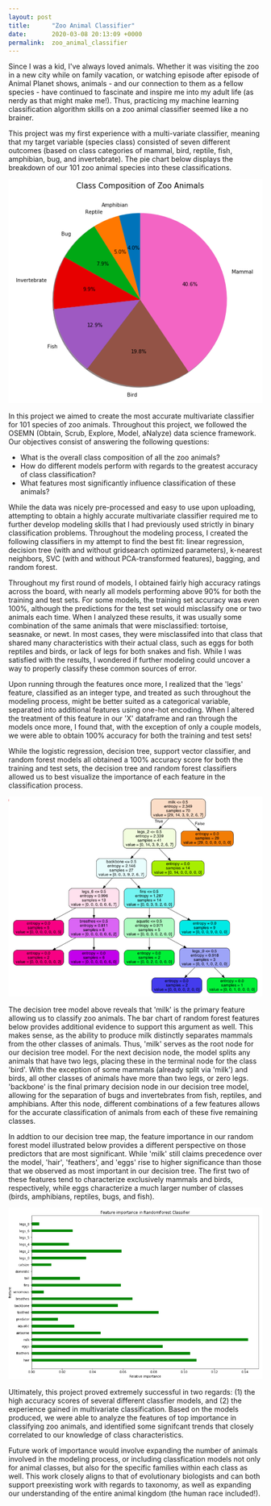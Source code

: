 ```yaml
---
layout: post
title:      "Zoo Animal Classifier"
date:       2020-03-08 20:13:09 +0000
permalink:  zoo_animal_classifier
---
```



Since I was a kid, I've always loved animals. Whether it was visiting the zoo in a new city while on family vacation, or watching episode after episode of Animal Planet shows, animals - and our connection to them as a fellow species - have continued to fascinate and inspire me into my adult life (as nerdy as that might make me!). Thus, practicing my machine learning classification algorithm skills on a zoo animal classifier seemed like a no brainer.

This project was my first experience with a multi-variate classifier, meaning that my target variable (species class) consisted of seven different outcomes (based on class categories of mammal, bird, reptile, fish, amphibian, bug, and invertebrate). The pie chart below displays the breakdown of our 101 zoo animal species into these classifications.

![](https://github.com/huntersapienza/Zoo-Animal-Classifier/blob/master/Images/class_composition.png?raw=truehttp://)

In this project we aimed to create the most accurate multivariate classifier for 101 species of zoo animals. Throughout this project, we followed  the OSEMN (Obtain, Scrub, Explore, Model, aNalyze) data science framework. Our objectives consist of answering the following questions:

- What is the overall class composition of all the zoo animals?
- How do different models perform with regards to the greatest accuracy of class classification?
- What features most significantly influence classification of these animals?

While the data was nicely pre-processed and easy to use upon uploading, attempting to obtain a highly accurate multivariate classifier required me to further develop modeling skills that I had previously used strictly in binary classification problems. Throughout the modeling process, I created the following classifiers in my attempt to find the best fit: linear regression, decision tree (with and without gridsearch optimized parameters), k-nearest neighbors, SVC (with and without PCA-transformed features), bagging, and random forest.

Throughout my first round of models, I obtained fairly high accuracy ratings across the board, with nearly all models performing above 90% for both the training and test sets. For some models, the training set accuracy was even 100%, although the predictions for the test set would misclassify one or two animals each time. When I analyzed these results, it was usually some combination of the same animals that were misclassified: tortoise, seasnake, or newt. In most cases, they were misclassifed into that class that shared many characteristics with their actual class, such as eggs for both reptiles and birds, or lack of legs for both snakes and fish. While I was satisfied with the results, I wondered if further modeling could uncover a way to properly classify these common sources of error.

Upon running through the features once more, I realized that the 'legs' feature, classified as an integer type, and treated as such throughout the modeling process, might be better suited as a categorical variable, separated into additional features using one-hot encoding. When I altered the treatment of this feature in our 'X' dataframe and ran through the models once more, I found that, with the exception of only a couple models, we were able to obtain 100% accuracy for both the training and test sets!

While the logistic regression, decision tree, support vector classifier, and random forest models all obtained a 100% accuracy score for both the training and test sets, the decision tree and random forest classifiers allowed us to best visualize the importance of each feature in the classification process.

![](https://github.com/huntersapienza/Zoo-Animal-Classifier/blob/master/Images/decision_tree_vizualization.png?raw=true)

The decision tree model above reveals that 'milk' is the primary feature allowing us to classify zoo animals. The bar chart of random forest features below provides additional evidence to support this argument as well. This makes sense, as the ability to produce milk distinctly separates mammals from the other classes of animals. Thus, 'milk' serves as the root node for our decision tree model. For the next decision node, the model splits any animals that have two legs, placing these in the terminal node for the class 'bird'. With the exception of some mammals (already split via 'milk') and birds, all other classes of animals have more than two legs, or zero legs. 'backbone' is the final primary decision node in our decision tree model, allowing for the separation of bugs and invertebrates from fish, reptiles, and amphibians. After this node, different combinations of a few features allows for the accurate classification of animals from each of these five remaining classes.

In addtion to our decision tree map, the feature importance in our random forest model illustrated below provides a different perspective on those predictors that are most significant. While 'milk' still claims precedence over the model, 'hair', 'feathers', and 'eggs' rise to higher significance than those that we observed as most important in our decision tree. The first two of these features tend to characterize exclusively mammals and birds, respectively, while eggs characterize a much larger number of classes (birds, amphibians, reptiles, bugs, and fish).

![](https://github.com/huntersapienza/Zoo-Animal-Classifier/blob/master/Images/random_forest_top_features.png?raw=true)

Ultimately, this project proved extremely successful in two regards: (1) the high accuracy scores of several different classfier models, and (2) the experience gained in multivariate classification. Based on the models produced, we were able to analyze the features of top importance in classifying zoo animals, and identified some signifcant trends that closely correlated to our knowledge of class characteristics.

Future work of importance would involve expanding the number of animals involved in the modeling process, or including classfication models not only for animal classes, but also for the specific families within each class as well. This work closely aligns to that of evolutionary biologists and can both support preexisting work with regards to taxonomy, as well as expanding our understanding of the entire animal kingdom (the human race included!).
